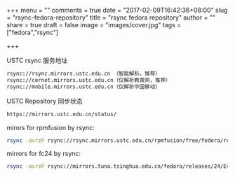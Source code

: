 +++
menu = ""
comments = true
date = "2017-02-09T16:42:36+08:00"
slug = "rsync-fedora-repository"
title = "rsync fedora repository"
author = ""
share = true
draft = false
image = "images/cover.jpg"
tags = ["fedora","rsync"]

+++

USTC rsync 服务地址
```bash
rsync://rsync.mirrors.ustc.edu.cn （智能解析，推荐）
rsync://cernet.mirrors.ustc.edu.cn（仅解析教育网，推荐）
rsync://mobile.mirrors.ustc.edu.cn（仅解析中国移动）
```

USTC Repository 同步状态 
```bash
https://mirrors.ustc.edu.cn/status/
```

mirors for rpmfusion by rsync:
```bash
rsync -avrzP rsync://rsync.mirrors.ustc.edu.cn/rpmfusion/free/fedora/releases/24/Everything/x86_64/os/ ./os
```
mirrors for fc24 by rsync:
```bash
rsync -avrzP rsync://mirrors.tuna.tsinghua.edu.cn/fedora/releases/24/Everything/x86_64/os/ ./os
```
